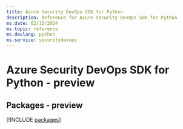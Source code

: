 ```yaml
---
title: Azure Security DevOps SDK for Python
description: Reference for Azure Security DevOps SDK for Python
ms.date: 02/15/2024
ms.topic: reference
ms.devlang: python
ms.service: securitydevops
---
```

# Azure Security DevOps SDK for Python - preview
## Packages - preview
[!INCLUDE [packages](security-devops-index.md)]